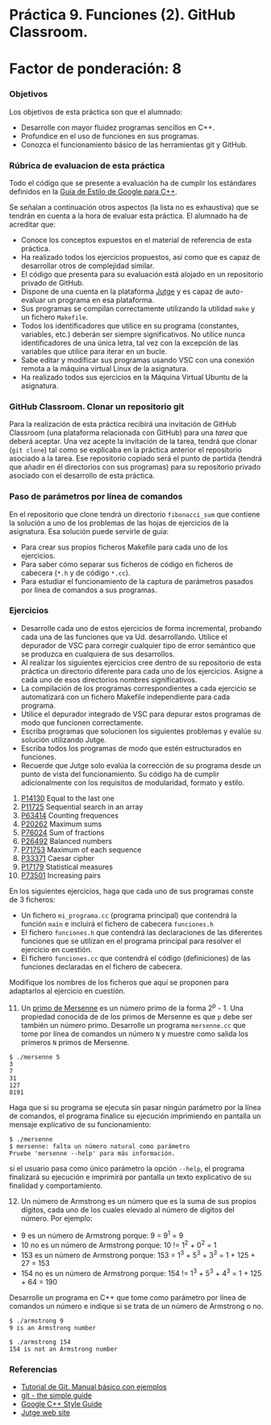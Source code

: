 # Práctica 9. Funciones (2). GitHub Classroom.

# Factor de ponderación: 8

### Objetivos
Los objetivos de esta práctica son que el alumnado:
* Desarrolle con mayor fluidez programas sencillos en C++.
* Profundice en el uso de funciones en sus programas.
* Conozca el funcionamiento básico de las herramientas git y GitHub.

### Rúbrica de evaluacion de esta práctica
Todo el código que se presente a evaluación ha de cumplir los estándares definidos en la 
[Guía de Estilo de Google para C++](https://google.github.io/styleguide/cppguide.html).

Se señalan a continuación otros aspectos (la lista no es exhaustiva) que se tendrán en cuenta a la hora de evaluar esta práctica.
El alumnado ha de acreditar que:

* Conoce los conceptos expuestos en el material de referencia de esta práctica.
* Ha realizado todos los ejercicios propuestos, así como que es capaz de desarrollar otros de complejidad similar.
* El código que presenta para su evaluación está alojado en un repositorio privado de GitHub.
* Dispone de una cuenta en la plataforma [Jutge](https://jutge.org/) y es capaz de auto-evaluar un programa en esa plataforma.
* Sus programas se compilan correctamente utilizando la utilidad `make` y un fichero `Makefile`.
* Todos los identificadores que utilice en su programa (constantes, variables, etc.) deberán ser
  siempre significativos. No utilice nunca identificadores de una única letra, tal vez con la excepción de las
  variables que utilice para iterar en un bucle.
* Sabe editar y modificar sus programas usando VSC con una conexión remota a la máquina virtual Linux de la asignatura.
* Ha realizado todos sus ejercicios en la Máquina Virtual Ubuntu de la asignatura.

### GitHub Classroom. Clonar un repositorio git 
Para la realización de esta práctica recibirá una invitación de GitHub Classroom (una plataforma relacionada
con GitHub) para una *tarea* que deberá aceptar.
Una vez acepte la invitación de la tarea, tendrá que clonar (`git clone`) tal como se explicaba en la práctica anterior el
repositorio asociado a la tarea. 
Ese repositorio copiado será el punto de partida (tendrá que añadir en él directorios con sus programas)
para su repositorio privado asociado con el desarrollo de esta práctica.

### Paso de parámetros por línea de comandos
En el repositorio que clone tendrá un directorio `fibonacci_sum` que contiene la solución a uno de los
problemas de las hojas de ejercicios de la asignatura.
Esa solución puede servirle de guía:
* Para crear sus propios ficheros Makefile para cada uno de los ejercicios.
* Para saber cómo separar sus ficheros de código en ficheros de cabecera (`*.h` y de código `*.cc`).
* Para estudiar el funcionamiento de la captura de parámetros pasados por línea de comandos a sus programas.

### Ejercicios
* Desarrolle cada uno de estos ejercicios de forma incremental, probando cada una de las funciones que va Ud.
desarrollando. Utilice el depurador de VSC para corregir cualquier tipo de error semántico que se produzca en
cualquiera de sus desarrollos.
* Al realizar los siguientes ejercicios cree dentro de su repositorio de esta práctica un directorio diferente
para cada uno de los ejercicios.
Asigne a cada uno de esos directorios nombres significativos.
* La compilación de los programas correspondientes a cada ejercicio se automatizará con un fichero Makefile 
independiente para cada programa.
* Utilice el depurador integrado de VSC para depurar estos programas de modo que funcionen correctamente.
* Escriba programas que solucionen los siguientes problemas y evalúe su solución utilizando Jutge.
* Escriba todos los programas de modo que estén estructurados en funciones.
* Recuerde que Jutge solo evalúa la corrección de su programa desde un punto de vista del funcionamiento.
Su código ha de cumplir adicionalmente con los requisitos de modularidad, formato y estilo.

1. [P14130](https://jutge.org/problems/P14130_en) Equal to the last one
2. [P11725](https://jutge.org/problems/P11725_en) Sequential search in an array
3. [P63414](https://jutge.org/problems/P63414_en) Counting frequences 
4. [P20262](https://jutge.org/problems/P20262_en) Maximum sums
5. [P76024](https://jutge.org/problems/P76024_en) Sum of fractions
6. [P26492](https://jutge.org/problems/P26492_en) Balanced numbers 
7. [P71753](https://jutge.org/problems/P71753_en) Maximum of each sequence
8. [P33371](https://jutge.org/problems/P33371_en) Caesar cipher 
9. [P17179](https://jutge.org/problems/P17179_en) Statistical measures 
10. [P73501](https://jutge.org/problems/P73501_en) Increasing pairs 

En los siguientes ejercicios, haga que cada uno de sus programas conste de 3 ficheros:
* Un fichero `mi_programa.cc` (programa principal) que contendrá la función `main` e incluirá el fichero de cabecera `funciones.h`
* El fichero `funciones.h` que contendrá las declaraciones de las diferentes funciones que se utilizan en el
  programa principal para resolver el ejercicio en cuestión.
* El fichero `funciones.cc` que contendrá el código (definiciones) de las funciones declaradas en el fichero
  de cabecera.

Modifique los nombres de los ficheros que aquí se proponen para adaptarlos al ejercicio en cuestión.

11. Un [primo de Mersenne](https://es.wikipedia.org/wiki/N%C3%BAmero_primo_de_Mersenne) es un número primo de la 
   forma 2<sup>p</sup> - 1. 
	 Una propiedad conocida de de los primos de Mersenne es que `p` debe ser también un número primo.
   Desarrolle un programa `mersenne.cc` que tome por línea de comandos un número `N` y muestre 
	 como salida los primeros `N` primos de Mersenne.
```
$ ./mersenne 5
3
7
31
127
8191
```

Haga que si su programa se ejecuta sin pasar ningún parámetro por la línea de comandos, el programa finalice
su ejecución imprimiendo en pantalla un mensaje explicativo de su funcionamiento:
```
$ ./mersenne
$ mersenne: falta un número natural como parámetro
Pruebe 'mersenne --help' para más información.
```
si el usuario pasa como único parámetro la opción `--help`, el programa finalizará su ejecución e imprimirá
por pantalla un texto explicativo de su finalidad y comportamiento.

12. Un número de Armstrong es un número que es la suma de sus propios dígitos, 
   cada uno de los cuales elevado al número de dígitos del número. 
	 Por ejemplo:
   * 9 es un número de Armstrong porque: 9 = 9<sup>1</sup> = 9
   * 10 no es un número de Armstrong porque: 10 != 1<sup>2</sup> + 0<sup>2</sup> = 1
   * 153 es un número de Armstrong porque: 153 = 1<sup>3</sup> + 5<sup>3</sup> + 3<sup>3</sup> = 1 + 125 + 27 = 153
   * 154 no es un número de Armstrong porque: 154 != 1<sup>3</sup> + 5<sup>3</sup> + 4<sup>3</sup> = 1 + 125 + 64 = 190

   Desarrolle un programa en C++ que tome como parámetro por línea de comandos un 
	 número e indique si se trata de un número de Armstrong o no.
```
$ ./armstrong 9
9 is an Armstrong number

$ ./armstrong 154
154 is not an Armstrong number
```

### Referencias
* [Tutorial de Git. Manual básico con ejemplos](https://www.diegocmartin.com/tutorial-git/)
* [git - the simple guide](https://rogerdudler.github.io/git-guide/)
* [Google C++ Style Guide](https://google.github.io/styleguide/cppguide.html)
* [Jutge web site](https://jutge.org/)
